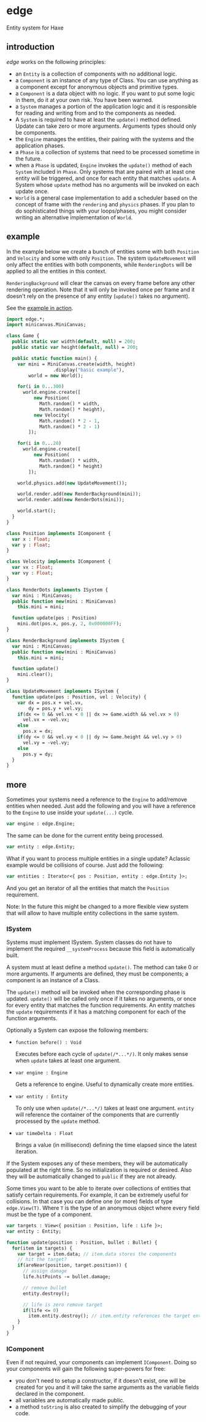 # edge

Entity system for Haxe

## introduction

*edge* works on the following principles:

  * an `Entity` is a collection of components with no additional logic.
  * a `Component` is an instance of any type of Class. You can use anything as a component except for anonymous objects and primitive types.
  * a `Component` is a data object with no logic. If you want to put some logic in them, do it at your own risk. You have been warned.
  * a `System` manages a portion of the application logic and it is responsible for reading and writing from and to the components as needed.
  * A `System` is required to have at least the `update()` method defined. Update can take zero or more arguments. Arguments types should only be components.
  * the `Engine` manages the entities, their pairing with the systems and the application phases.
  * a `Phase` is a collection of systems that need to be processed sometime in the future.
  * when a `Phase` is updated, `Engine` invokes the `update()` method of each `System` included in `Phase`. Only systems that are paired with at least one entity will be triggered, and once for each entity that matches `update`. A System whose `update` method has no arguments will be invoked on each update once.
  * `World` is a general case implementation to add a scheduler based on the concept of frame with the `rendering` and `physics` phases. If you plan to do sophisticated things with your loops/phases, you might consider writing an alternative implementation of `World`.

## example

In the example below we create a bunch of entities some with both `Position` and `Velocity` and some with only `Position`. The system `UpdateMovement` will only affect the entities with both components, while `RenderingDots` will be applied to all the entities in this context.

`RenderingBackground` will clear the canvas on every frame before any other rendering operation. Note that it will only be invoked once per frame and it doesn't rely on the presence of any entity (`update()` takes no argument).

See the [example in action](https://rawgit.com/fponticelli/edge/master/demo/basic/bin/index.html).

```haxe
import edge.*;
import minicanvas.MiniCanvas;

class Game {
  public static var width(default, null) = 200;
  public static var height(default, null) = 200;

  public static function main() {
    var mini = MiniCanvas.create(width, height)
                 .display("basic example"),
        world = new World();

    for(i in 0...300)
      world.engine.create([
          new Position(
            Math.random() * width,
            Math.random() * height),
          new Velocity(
            Math.random() * 2 - 1,
            Math.random() * 2 - 1)
        ]);

    for(i in 0...20)
      world.engine.create([
          new Position(
            Math.random() * width,
            Math.random() * height)
        ]);

    world.physics.add(new UpdateMovement());

    world.render.add(new RenderBackground(mini));
    world.render.add(new RenderDots(mini));

    world.start();
  }
}

class Position implements IComponent {
  var x : Float;
  var y : Float;
}

class Velocity implements IComponent {
  var vx : Float;
  var vy : Float;
}

class RenderDots implements ISystem {
  var mini : MiniCanvas;
  public function new(mini : MiniCanvas)
    this.mini = mini;

  function update(pos : Position)
    mini.dot(pos.x, pos.y, 2, 0x000000FF);
}

class RenderBackground implements ISystem {
  var mini : MiniCanvas;
  public function new(mini : MiniCanvas)
    this.mini = mini;

  function update()
    mini.clear();
}

class UpdateMovement implements ISystem {
  function update(pos : Position, vel : Velocity) {
    var dx = pos.x + vel.vx,
        dy = pos.y + vel.vy;
    if(dx <= 0 && vel.vx < 0 || dx >= Game.width && vel.vx > 0)
      vel.vx = -vel.vx;
    else
      pos.x = dx;
    if(dy <= 0 && vel.vy < 0 || dy >= Game.height && vel.vy > 0)
      vel.vy = -vel.vy;
    else
      pos.y = dy;
  }
}
```

## more

Sometimes your systems need a reference to the `Engine` to add/remove entities when needed. Just add the following and you will have a reference to the `Engine` to use inside your `update(...)` cycle.

```haxe
var engine : edge.Engine;
```

The same can be done for the current entity being processed.

```haxe
var entity : edge.Entity;
```

What if you want to process multiple entities in a single update? Aclassic example would be collisions of course. Just add the following:

```haxe
var entities : Iterator<{ pos : Position, entity : edge.Entity }>;
```

And you get an iterator of all the entities that match the `Position` requirement.

Note: In the future this might be changed to a more flexible view system that will allow to have multiple entity collections in the same system.

### ISystem

Systems must implement ISystem. System classes do not have to implement the required `__systemProcess` because this field is automatically built.

A system must at least define a method `update()`. The method can take 0 or more arguments. If arguments are defined, they must be components; a component is an instance of a Class.

The `update()` method will be invoked when the corresponding phase is updated. `update()` will be called only once if it takes no arguments, or once for every entity that matches the function requirements. An entity matches the `update` requirements if it has a matching component for each of the function arguments.

Optionally a System can expose the following members:

  * `function before() : Void`

    Executes before each cycle of `update(/*...*/)`. It only makes sense when `update` takes at least one argument.

  * `var engine : Engine`

    Gets a reference to engine. Useful to dynamically create more entities.

  * `var entity : Entity`

    To only use when `update(/*...*/)` takes at least one argument. `entity` will reference the container of the components that are currently processed by the `update` method.

  * `var timeDelta : Float`

    Brings a value (in millisecond) defining the time elapsed since the latest iteration.

If the System exposes any of these members, they will be automatically populated at the right time. So no initialization is required or desired. Also they will be automatically changed to `public` if they are not already.

Some times you want to be able to iterate over collections of entities that satisfy certain requirements. For example, it can be extremely useful for collisions. In that case you can define one (or more) fields of type `edge.View(T)`. Where `T` is the type of an anonymous object where every field must be the type of a component.

```haxe
var targets : View<{ position : Position, life : Life }>;
var entity : Entity;

function update(position : Position, bullet : Bullet) {
  for(item in targets) {
    var target = item.data; // item.data stores the components
    // hit the target?
    if(areNear(position, target.position)) {
      // assign damage
      life.hitPoints -= bullet.damage;

      // remove bullet
      entity.destroy();

      // life is zero remove target
      if(life <= 0)
        item.entity.destroy(); // item.entity references the target entity
    }
  }
}
```

### IComponent

Even if not required, your components can implement `IComponent`. Doing so your components will gain the following super-powers for free:

  * you don't need to setup a constructor, if it doesn't exist, one will be created for you and it will take the same arguments as the variable fields declared in the component.
  * all variables are automatically made public.
  * a method `toString` is also created to simplify the debugging of your code.